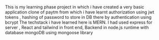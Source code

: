 This is my learning phase project in which i have created a very basic application clone of paytm from which i have learnt authorization using jwt tokens , hashing of password to store in DB there by authentication using bcrypt 
The techstack i have learned here is MERN.
I had used express for server , React and tailwind in front end,
Backend in node.js runtime with database mongoDB using mongoose library
